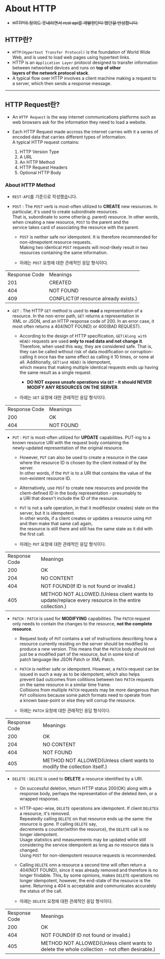 <h1>About HTTP</h1>

* ~~HTTP의 정의도 못내리면서 rest api를 개발한단다 했던걸 반성합니다.~~

<h2>HTTP란?</h2>

* `HTTP(Hypertext Transfer Protocol)` is the foundation of World Wide Web, and is used to load web pages using hypertext links.
* HTTP is an `Application Layer` protocol designed to transfer information between networked devices and runs on __top of other__   
  __layers of the network protocol stack__.
* A typical flow over HTTP involves a client machine making a request to a server, which then sends a response message.
<hr/>

<h2>HTTP Request란?</h2>

* An `HTTP Request` is the way internet communications platforms such as web browsers ask for the information they need to load a website.

* Each HTTP Request made accross the internet carries with it a series of encoded data that carries different types of information.   
  A typical HTTP request contains:
  1. HTTP Version Type
  2. A URL
  3. An HTTP Method
  4. HTTP Request Headers
  5. Optional HTTP Body

<h3>About HTTP Method</h3>

* `REST-API`를 기준으로 작성했습니다.

* `POST` : The `POST` verb is most-often utilized to __CREATE__ new resources. In particular, it's used to create subordinate resources.   
  That is, subordinate to some other(e.g. parent) resource. In other words, when creating a new resource, `POST` to the parent and the   
  service takes card of associating the resource with the parent.

  * `POST` is neither safe nor idempotent. It is therefore recommended for non-idmepotent resource requests.   
    Making two identical `POST` requests will most-likely result in two resources containing the same information.

  * 아래는 `POST` 요청에 대한 관례적인 응답 형식이다.
<table>
    <tr>
        <td>Response Code</td>
        <td>Meanings</td>
    </tr>
    <tr>
        <td>201</td>
        <td>CREATED</td>
    </tr>
    <tr>
        <td>404</td>
        <td>NOT FOUND</td>
    </tr>
    <tr>
        <td>409</td>
        <td>CONFLICT(If resource already exists.)</td>
    </tr>
</table>

* `GET` : The HTTP `GET` method is used to __read__ a representation of a resource. In the non-error path, `GET` returns a representation in   
  XML or JSON, and an HTTP response code of 200. In an error case, it most often returns a 404(NOT FOUND) or 400(BAD REQUEST).

  * According to the design of HTTP specification, `GET(Along with HEAD)` requests are used __only to read data and not change it__.   
    Therefore, when used this way, they are considered safe. That is, they can be called without risk of data modification or corruption-   
    calling it once has the same effect as calling it 10 times, or none at all. Additionally, `GET(and HEAD)` is idempotent,   
    which means that making multiple identical requests ends up having the same result as a single request.
    * __DO NOT expose unsafe operations via `GET` - it should NEVER MODIFY ANY RESOURCES ON THE SERVER__.

  * 아래는 `GET` 요청에 대한 관례적인 응답 형식이다.
<table>
    <tr>
        <td>Response Code</td>
        <td>Meanings</td>
    </tr>
    <tr>
        <td>200</td>
        <td>OK</td>
    </tr>
    <tr>
        <td>404</td>
        <td>NOT FOUND</td>
    </tr>
</table>

* `PUT` : `PUT` is most-often utilized for __UPDATE__ capabilities. PUT-ing to a known resource URI with the request body containing the   
  newly-updated representation of the original resource.

  * However, `PUT` can also be used to create a resource in the case where the resource ID is chosen by the client instead of by the server.   
    In other words, if the `PUT` is to a URI that contains the value of the non-existent resource ID.

  * Alternatively, use `POST` to create new resources and provide the client-defined ID in the body representation - presumably to   
    a URI that doesn't include the ID of the resource.

  * `PUT` is not a safe operation, in that it modifies(or creates) state on the server, but it is idempotent.   
    In other words, if a client creates or updates a resource using `PUT` and then make that same call again,   
    the resource is still there and still has the same state as it did with the first call.

  * 아래는 `PUT` 요청에 대한 관례적인 응답 형식이다.
<table>
    <tr>
        <td>Response Code</td>
        <td>Meanings</td>
    </tr>
    <tr>
        <td>200</td>
        <td>OK</td>
    </tr>
    <tr>
        <td>204</td>
        <td>NO CONTENT</td>
    </tr>
    <tr>
        <td>404</td>
        <td>NOT FOUND(If ID is not found or invalid.)</td>
    </tr>
    <tr>
        <td>405</td>
        <td>METHOD NOT ALLOWED.(Unless client wants to update/replace every resource in the entire collection.)</td>
    </tr>
</table>

* `PATCH` : `PATCH` is used for __MODIFYING__ capabilities. The `PATCH` request only needs to contain the changes to the resource, __not the complete resource__.
  * Request body of `PUT` contains a set of instructions describing how a resource currently residing on the server should be modified to   
    produce a new version. This means that the `PATCH` body should not just be a modified part of the resource, but in some kind of   
    patch language like JSON Patch or XML Patch.
  * `PATCH` is neither safe or idempotent. However, a `PATCH` request can be issued in such a way as to be idempotent, which also helps   
    prevent bad outcomes from collitions between two `PATCH` requests on the same resource in a similar time frame.   
    Collisions from multiple `PATCH` requests may be more dangerous than `PUT` collisions because some patch formats need to operate from   
    a known base-point or else they will corrup the resource.

  * 아래는 `PATCH` 요청에 대한 관례적인 응답 형식이다.
<table>
    <tr>
        <td>Response Code</td>
        <td>Meanings</td>
    </tr>
    <tr>
        <td>200</td>
        <td>OK</td>
    </tr>
    <tr>
        <td>204</td>
        <td>NO CONTENT</td>
    </tr>
    <tr>
        <td>404</td>
        <td>NOT FOUND</td>
    </tr>
    <tr>
        <td>405</td>
        <td>METHOD NOT ALLOWED(Unless client wants to modify the collection itself.)</td>
    </tr>
</table>

* `DELETE` : `DELETE` is used to __DELETE__ a resource identified by a URI.

  * On successful deletion, return HTTP status 200(OK) along with a response body, perhaps the representation of the deleted item, or a wrapped response. 

  * HTTP-spec-wise, `DELETE` operations are idempotent. If client `DELETE`s a resource, it's removed.   
    Repeatedly calling `DELETE` on that resource ends up the same: the resource is gone. If calling `DELETE` say,   
    decrements a counter(within the resource), the `DELETE` call is no longer idempotent.   
    Usage statistics and measurements may be updated while still considering the service idempotent as long as no resource data is changed.   
    Using `POST` for non-idempotent resource requests is recommended.

  * Calling `DELETE` onn a resource a second time will often return a 404(NOT FOUND), since it was already removed and therefore is no   
    longer findable. This, by some opinions, makes `DELETE` operations no longer idempotent, however, the end-state of the resource is the same.    Returning a 404 is acceptable and communicates accurately the status of the call.

  * 아래는 `DELETE` 요청에 대한 관례적인 응답 형식이다.
<table>
    <tr>
        <td>Response Code</td>
        <td>Meanings</td>
    </tr>
    <tr>
        <td>200</td>
        <td>OK</td>
    </tr>
    <tr>
        <td>404</td>
        <td>NOT FOUND(If ID not found or invalid.)</td>
    </tr>
    <tr>
        <td>405</td>
        <td>METHOD NOT ALLOWED(Unless client wants to delete the whole collection - not often desirable.)</td>
    </tr>
</table>